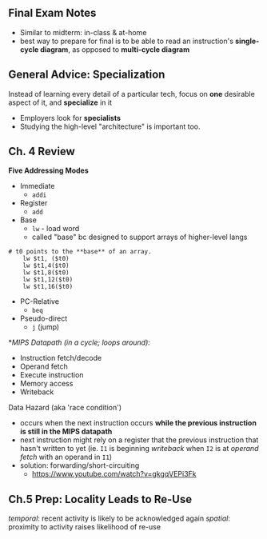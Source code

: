 ## Final Exam Notes
- Similar to midterm: in-class & at-home
- best way to prepare for final is to be able to read an instruction's **single-cycle diagram**, as opposed to **multi-cycle diagram**

## General Advice: Specialization
Instead of learning every detail of a particular tech, focus on **one** desirable aspect of it, and **specialize** in it
- Employers look for **specialists**
- Studying the high-level "architecture" is important too.

## Ch. 4 Review

**Five Addressing Modes**
- Immediate
	- `addi`
- Register
	- `add`
- Base
	- `lw` - load word
	- called "base" bc designed to support arrays of higher-level langs
```
# t0 points to the **base** of an array.
	lw $t1, ($t0)
	lw $t1,4($t0)
	lw $t1,8($t0)
	lw $t1,12($t0)
	lw $t1,16($t0)
```
- PC-Relative
	- `beq`
- Pseudo-direct
	- `j` (jump)

**MIPS Datapath (in a cycle; loops around):*
* Instruction fetch/decode
* Operand fetch
* Execute instruction
* Memory access
* Writeback

Data Hazard (aka 'race condition')
- occurs when the next instruction occurs **while the previous instruction is still in the MIPS datapath**
- next instruction might rely on a register that the previous instruction that hasn't written to yet (ie. `I1` is beginning *writeback* when `I2` is at *operand fetch* with an operand in `I1`)
- solution: forwarding/short-circuiting
	- https://www.youtube.com/watch?v=gkgqVEPi3Fk


## Ch.5 Prep: Locality Leads to Re-Use
*temporal*: recent activity is likely to be acknowledged again
*spatial*: proximity to activity raises likelihood of re-use